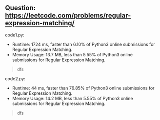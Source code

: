 ## Question: https://leetcode.com/problems/regular-expression-matching/

code1.py:
* Runtime: 1724 ms, faster than 6.10% of Python3 online submissions for Regular Expression Matching.
* Memory Usage: 13.7 MB, less than 5.55% of Python3 online submissions for Regular Expression Matching.
> dfs

code2.py:
* Runtime: 44 ms, faster than 76.85% of Python3 online submissions for Regular Expression Matching.
* Memory Usage: 14.2 MB, less than 5.55% of Python3 online submissions for Regular Expression Matching.
> dfs